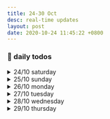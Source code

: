 ```yaml
---
title: 24-30 Oct
desc: real-time updates
layout: post
date: 2020-10-24 11:45:22 +0800
---
```


<h3>📅 daily todos</h3>
<details>
<summary>24/10 saturday</summary>
<h3>24/10 saturday</h3>
<p>11:49: Good morning 🌞 Was up till probably around 3am (didn't check the time) binging on a thriller novel last night and regrettably my morning is gone again. But I can still make the most out of the next 6 hours or so!</p>
<br>
<p>
📃 <b>to-do</b>
<ul>
    <li class="done">japanese - 2 pomos 🔴🔴</li>
    <li class="done">art - prompt for today: 'dig'</li>
    <li>a thing </li>
    <li>WATCH WORLDS</li>
</ul>
</p>

<br><br>

</details>

<details>
<summary>25/10 sunday</summary>
<h3>25/10 sunday</h3>
<p>12:01: Took me a day to realize I wrote Monday for yesterday's date. 🤦‍♀️ </p>
<br>
<p>
📃 <b>to-do</b>
<ul>
    <li>japanese - 4 pomos 🔴🔴 ◯ ◯</li>
    <li class="done">art - prompt for today: 'buddy'</li>
    <li class="done">a thing i was supposed to do yesterday</li>
</ul>
</p>

<br><br>

</details>

<details>
<summary>26/10 monday</summary>
<h3>26/10 monday</h3>
<br>
<p>
📃 <b>to-do</b>
<ul>
    <li>webdev - 4 pomos ◯ ◯ ◯ ◯</li>
    <li>japanese - 4 pomos 🔴🔴🔴 ◯</li>
    <li class="done">art - prompt for today: 'hide'</li>
    <li class="done">workout</li>
</ul>
</p>
<p>22:22: I feel terrible ignoring web dev like this so it'll be the first thing on my list tomorrow!
</p>

<br><br>

</details>

<details>
<summary>27/10 tuesday</summary>
<h3>27/10 tuesday</h3>
<br>
<p>
📃 <b>to-do</b>
<ul>
    <li class="done">webdev - 🔴🔴</li>
    <li>japanese - ◯</li>
    <li class="done">art - prompt for today: 'music'</li>
    <li class="done">workout</li>
</ul>
</p>

<br><br>

</details>

<details>
<summary>28/10 wednesday</summary>
<h3>28/10 wednesday</h3>
<br>
<p>
📃 <b>to-do</b>
<ul>
    <li class="done">webdev - 🔴🔴🔴🔴 CALCULATOR IS DONE</li>
    <li>japanese - ◯ ◯ ◯</li>
    <li class="done">art - prompt for today: 'float'</li>
    <li class="done">workout</li>
</ul>
</p>

<br><br>

</details>

<details>
<summary>29/10 thursday</summary>
<h3>29/10 thursday</h3>
<p>9:26: Still struggling to turn my sleep schedule around. I've been consistently sleeping past 2am and waking up around 9-10 and my head feels heavier each passing day...Gotta find a way to cut down my excessive screen time.

</p>
<br>
<p>
📃 <b>to-do</b>
<ul>
    <li>webdev - 🔴🔴 ◯ ◯</li>
    <li>japanese - ◯ ◯ ◯ </li>
    <li>workout</li>
    <li>art - prompt for today: 'shoes'</li>
    
</ul>
</p>
<br><br>

</details>
